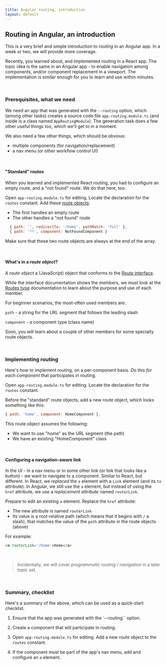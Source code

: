 ```yaml
---
title: Angular routing, introduction
layout: default
---
```


## Routing in Angular, an introduction

This is a very brief and simple introduction to *routing* in an Angular app. In a week or two, we will provide more coverage. 

Recently, you learned about, and implemented routing in a React app. The topic idea is the same in an Angular app - to enable navigation among components, and/or component replacement in a viewport. The implementation is similar enough for you to learn and use within minutes. 

<br>

### Prerequisites, what we need

We need an app that was generated with the ``--routing`` option, which (among other tasks) creates a source code file `app-routing.module.ts` (and inside is a class named `AppRoutingModule`). The generation task does a few other useful things too, which we'll get to in a moment.

We also need a few other things, which should be obvious:
* multiple components (for navigation/replacement)
* a nav menu (or other workflow control UI)

<br>

#### "Standard" routes

When you learned and implemented React routing, you had to configure an empty route, and a "not found" route. We do that here, too. 

Open `app-routing.module.ts` for editing. Locate the declaration for the `routes` constant. Add these [route objects](https://angular.io/api/router/Routes):
* The first handles an empty route 
* The other handles a "not found" route

```js
  { path: '', redirectTo: '/home', pathMatch: 'full' },
  { path: '**', component: NotFoundComponent }
```

Make sure that these two route objects are always at the end of the array. 

<br>

#### What's in a *route object*?

A *route object* a (JavaScript) object that conforms to the [Route interface](https://angular.io/api/router/Route). 

While the interface documentation shows the members, we must look at the [Routes type](https://angular.io/api/router/Routes) documentation to learn about the purpose and use of each member. 

For beginner scenarios, the most-often used members are:

`path` - a string for the URL segment that follows the leading slash 

`component` - a component type (class name)

Soon, you will learn about a couple of other members for some specialty route objects.

<br>

### Implementing routing

Here's how to implement routing, on a per-component basis. *Do this for each component* that participates in routing. 

Open `app-routing.module.ts` for editing. Locate the declaration for the `routes` constant.

Before the "standard" route objects, add a new route object, which looks something like this:

```js
{ path: 'home', component: HomeComponent },
```

This route object assumes the following:
* We want to use "home" as the URL segment (the path)
* We have an existing "HomeComponent" class 

<br>

#### Configuring a navigation-aware link

In the UI - in a nav menu or in some other link (or link that looks like a button) - we want to navigate to a component. Similar to React, but different. In React, we *replaced* the `a` element with a `Link` element (and its `to` attribute). In Angular, we still use the `a` element, but instead of using the `href` attribute, we use a *replacement attribute* named `routerLink`. 

Prepare to edit an existing `a` element. Replace the `href` attribute:
* The new attribute is named `routerLink` 
* Its value is a root-relative path (which means that it begins with `/` a slash), that matches the value of the `path` attribute in the route objects (above)

For example:

```html
<a routerLink='/home'>Home</a>
```

<br>

> Incidentally, we will cover *programmatic routing / navigation* in a later topic set. 

<br>

### Summary, checklist

Here's a summary of the above, which can be used as a quick-start checklist.

1. Ensure that the app was generated with the `--routing`` option.

2. Create a component that will participate in routing.

3. Open `app-routing.module.ts` for editing. Add a new route object to the `routes` constant. 

4. If the component must be part of the app's nav menu, add and configure an `a` element. 

<br>
